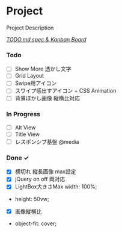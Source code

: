 # Project

Project Description

<em>[TODO.md spec & Kanban Board](https://bit.ly/3fCwKfM)</em>

### Todo

- [ ] Show More 透かし文字  
- [ ] Grid Layout  
- [ ] Swipe用アイコン  
- [ ] スワイプ感出すアイコン + CSS Animation  
- [ ] 背景ぼかし画像 縦横比対応  

### In Progress

- [ ] Alt View  
- [ ] Title View  
- [ ] レスポンシブ基盤 @media  

### Done ✓

- [x] 横切れ 縦長画像 max設定  
- [x] jQuery  on off 両対応  
- [x] LightBox大きさMax width: 100%;  
- height: 50vw;  
- [x] 画像縦横比  
- object-fit: cover;  

